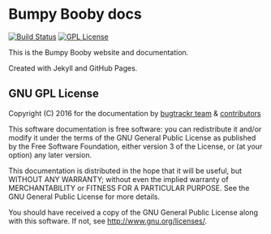 # Bumpy Booby docs

[![Build Status](https://travis-ci.org/bugtrackr/bugtrackr.github.io.svg?branch=master)](https://travis-ci.org/bugtrackr/bugtrackr.github.io)
[![GPL License](https://img.shields.io/badge/license-GPL-blue.svg?style=plastic)](https://bugtrackr.github.io/license/)

This is the Bumpy Booby website and documentation.

Created with Jekyll and GitHub Pages.

## GNU GPL License

Copyright (C) 2016 for the documentation by 
[bugtrackr team](https://github.com/bugtrackr) & 
[contributors](https://github.com/bugtrackr/docs/graphs/contributors)

This software documentation is free software: you can redistribute it 
and/or modify it under the terms of the GNU General Public License as 
published by the Free Software Foundation, either version 3 of the 
License, or (at your option) any later version.

This documentation is distributed in the hope that it will be useful,
but WITHOUT ANY WARRANTY; without even the implied warranty of
MERCHANTABILITY or FITNESS FOR A PARTICULAR PURPOSE. See the
GNU General Public License for more details.

You should have received a copy of the GNU General Public License
along with this software. If not, see <http://www.gnu.org/licenses/>.

